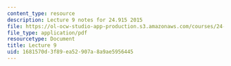```yaml
---
content_type: resource
description: Lecture 9 notes for 24.915 2015
file: https://ol-ocw-studio-app-production.s3.amazonaws.com/courses/24-915-linguistic-phonetics-fall-2015/1681570d3f89ea52907a8a9ae5956445_MIT24_915F15_lec9.pdf
file_type: application/pdf
resourcetype: Document
title: Lecture 9
uid: 1681570d-3f89-ea52-907a-8a9ae5956445
---
```

